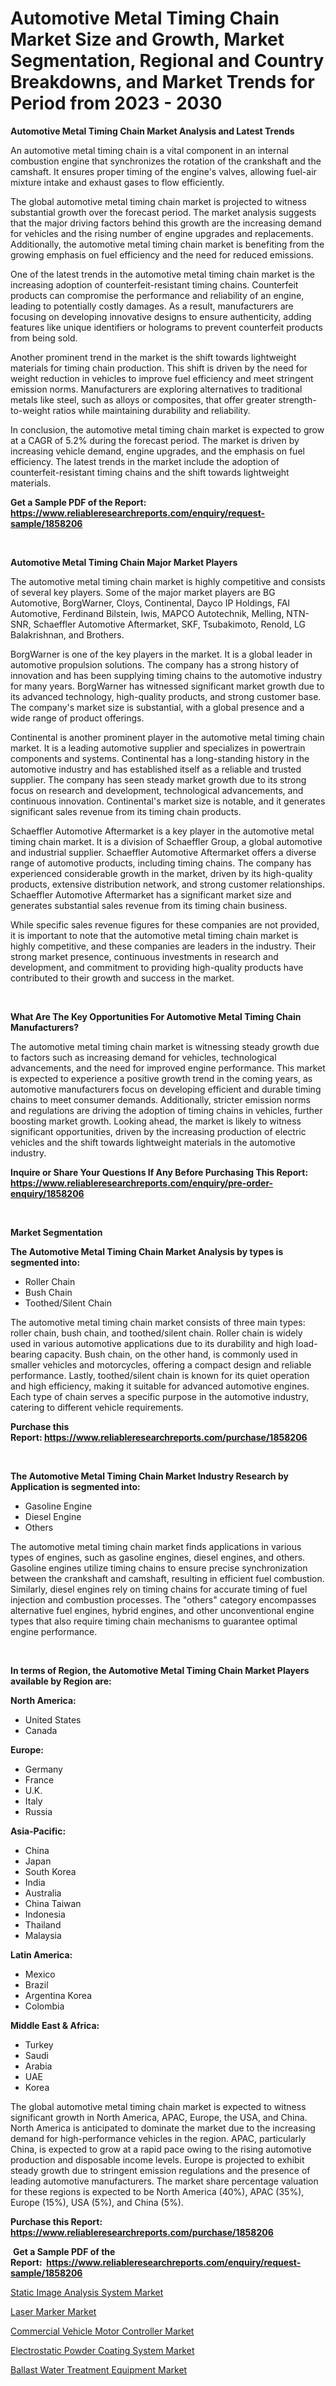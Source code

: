 <p><h1>Automotive Metal Timing Chain Market Size and Growth, Market Segmentation, Regional and Country Breakdowns, and Market Trends for Period from 2023 -  2030</h1></p><p><strong>Automotive Metal Timing Chain Market Analysis and Latest Trends</strong></p>
<p><p>An automotive metal timing chain is a vital component in an internal combustion engine that synchronizes the rotation of the crankshaft and the camshaft. It ensures proper timing of the engine's valves, allowing fuel-air mixture intake and exhaust gases to flow efficiently.</p><p>The global automotive metal timing chain market is projected to witness substantial growth over the forecast period. The market analysis suggests that the major driving factors behind this growth are the increasing demand for vehicles and the rising number of engine upgrades and replacements. Additionally, the automotive metal timing chain market is benefiting from the growing emphasis on fuel efficiency and the need for reduced emissions.</p><p>One of the latest trends in the automotive metal timing chain market is the increasing adoption of counterfeit-resistant timing chains. Counterfeit products can compromise the performance and reliability of an engine, leading to potentially costly damages. As a result, manufacturers are focusing on developing innovative designs to ensure authenticity, adding features like unique identifiers or holograms to prevent counterfeit products from being sold.</p><p>Another prominent trend in the market is the shift towards lightweight materials for timing chain production. This shift is driven by the need for weight reduction in vehicles to improve fuel efficiency and meet stringent emission norms. Manufacturers are exploring alternatives to traditional metals like steel, such as alloys or composites, that offer greater strength-to-weight ratios while maintaining durability and reliability.</p><p>In conclusion, the automotive metal timing chain market is expected to grow at a CAGR of 5.2% during the forecast period. The market is driven by increasing vehicle demand, engine upgrades, and the emphasis on fuel efficiency. The latest trends in the market include the adoption of counterfeit-resistant timing chains and the shift towards lightweight materials.</p></p>
<p><strong>Get a Sample PDF of the Report:&nbsp; <a href="https://www.reliableresearchreports.com/enquiry/request-sample/1858206">https://www.reliableresearchreports.com/enquiry/request-sample/1858206</a></strong></p>
<p>&nbsp;</p>
<p><strong>Automotive Metal Timing Chain Major Market Players</strong></p>
<p><p>The automotive metal timing chain market is highly competitive and consists of several key players. Some of the major market players are BG Automotive, BorgWarner, Cloys, Continental, Dayco IP Holdings, FAI Automotive, Ferdinand Bilstein, Iwis, MAPCO Autotechnik, Melling, NTN-SNR, Schaeffler Automotive Aftermarket, SKF, Tsubakimoto, Renold, LG Balakrishnan, and Brothers.</p><p>BorgWarner is one of the key players in the market. It is a global leader in automotive propulsion solutions. The company has a strong history of innovation and has been supplying timing chains to the automotive industry for many years. BorgWarner has witnessed significant market growth due to its advanced technology, high-quality products, and strong customer base. The company's market size is substantial, with a global presence and a wide range of product offerings.</p><p>Continental is another prominent player in the automotive metal timing chain market. It is a leading automotive supplier and specializes in powertrain components and systems. Continental has a long-standing history in the automotive industry and has established itself as a reliable and trusted supplier. The company has seen steady market growth due to its strong focus on research and development, technological advancements, and continuous innovation. Continental's market size is notable, and it generates significant sales revenue from its timing chain products.</p><p>Schaeffler Automotive Aftermarket is a key player in the automotive metal timing chain market. It is a division of Schaeffler Group, a global automotive and industrial supplier. Schaeffler Automotive Aftermarket offers a diverse range of automotive products, including timing chains. The company has experienced considerable growth in the market, driven by its high-quality products, extensive distribution network, and strong customer relationships. Schaeffler Automotive Aftermarket has a significant market size and generates substantial sales revenue from its timing chain business.</p><p>While specific sales revenue figures for these companies are not provided, it is important to note that the automotive metal timing chain market is highly competitive, and these companies are leaders in the industry. Their strong market presence, continuous investments in research and development, and commitment to providing high-quality products have contributed to their growth and success in the market.</p></p>
<p>&nbsp;</p>
<p><strong>What Are The Key Opportunities For Automotive Metal Timing Chain Manufacturers?</strong></p>
<p><p>The automotive metal timing chain market is witnessing steady growth due to factors such as increasing demand for vehicles, technological advancements, and the need for improved engine performance. This market is expected to experience a positive growth trend in the coming years, as automotive manufacturers focus on developing efficient and durable timing chains to meet consumer demands. Additionally, stricter emission norms and regulations are driving the adoption of timing chains in vehicles, further boosting market growth. Looking ahead, the market is likely to witness significant opportunities, driven by the increasing production of electric vehicles and the shift towards lightweight materials in the automotive industry.</p></p>
<p><strong>Inquire or Share Your Questions If Any Before Purchasing This Report: <a href="https://www.reliableresearchreports.com/enquiry/pre-order-enquiry/1858206">https://www.reliableresearchreports.com/enquiry/pre-order-enquiry/1858206</a></strong></p>
<p>&nbsp;</p>
<p><strong>Market Segmentation</strong></p>
<p><strong>The Automotive Metal Timing Chain Market Analysis by types is segmented into:</strong></p>
<p><ul><li>Roller Chain</li><li>Bush Chain</li><li>Toothed/Silent Chain</li></ul></p>
<p><p>The automotive metal timing chain market consists of three main types: roller chain, bush chain, and toothed/silent chain. Roller chain is widely used in various automotive applications due to its durability and high load-bearing capacity. Bush chain, on the other hand, is commonly used in smaller vehicles and motorcycles, offering a compact design and reliable performance. Lastly, toothed/silent chain is known for its quiet operation and high efficiency, making it suitable for advanced automotive engines. Each type of chain serves a specific purpose in the automotive industry, catering to different vehicle requirements.</p></p>
<p><strong>Purchase this Report:&nbsp;<a href="https://www.reliableresearchreports.com/purchase/1858206">https://www.reliableresearchreports.com/purchase/1858206</a></strong></p>
<p>&nbsp;</p>
<p><strong>The Automotive Metal Timing Chain Market Industry Research by Application is segmented into:</strong></p>
<p><ul><li>Gasoline Engine</li><li>Diesel Engine</li><li>Others</li></ul></p>
<p><p>The automotive metal timing chain market finds applications in various types of engines, such as gasoline engines, diesel engines, and others. Gasoline engines utilize timing chains to ensure precise synchronization between the crankshaft and camshaft, resulting in efficient fuel combustion. Similarly, diesel engines rely on timing chains for accurate timing of fuel injection and combustion processes. The "others" category encompasses alternative fuel engines, hybrid engines, and other unconventional engine types that also require timing chain mechanisms to guarantee optimal engine performance.</p></p>
<p>&nbsp;</p>
<p><strong>In terms of Region, the Automotive Metal Timing Chain Market Players available by Region are:</strong></p>
<p>
    <p> <strong> North America: </strong>
        <ul>
            <li>United States</li>
            <li>Canada</li>
        </ul>
        </p> 
    <p> <strong> Europe: </strong>
        <ul>
            <li>Germany</li>
            <li>France</li>
            <li>U.K.</li>
            <li>Italy</li>
            <li>Russia</li>
        </ul>
        </p> 
    <p> <strong> Asia-Pacific: </strong>
        <ul>
            <li>China</li>
            <li>Japan</li>
            <li>South Korea</li>
            <li>India</li>
            <li>Australia</li>
            <li>China Taiwan</li>
            <li>Indonesia</li>
            <li>Thailand</li>
            <li>Malaysia</li>
        </ul>
        </p> 
    <p> <strong> Latin America: </strong>
        <ul>
            <li>Mexico</li>
            <li>Brazil</li>
            <li>Argentina Korea</li>
            <li>Colombia</li>
        </ul>
        </p> 
    <p> <strong> Middle East & Africa: </strong>
        <ul>
            <li>Turkey</li>
            <li>Saudi</li>
            <li>Arabia</li>
            <li>UAE</li>
            <li>Korea</li>
        </ul>
    </p>
    </p>
<p><p>The global automotive metal timing chain market is expected to witness significant growth in North America, APAC, Europe, the USA, and China. North America is anticipated to dominate the market due to the increasing demand for high-performance vehicles in the region. APAC, particularly China, is expected to grow at a rapid pace owing to the rising automotive production and disposable income levels. Europe is projected to exhibit steady growth due to stringent emission regulations and the presence of leading automotive manufacturers. The market share percentage valuation for these regions is expected to be North America (40%), APAC (35%), Europe (15%), USA (5%), and China (5%).</p></p>
<p><strong>Purchase this Report: <a href="https://www.reliableresearchreports.com/purchase/1858206">https://www.reliableresearchreports.com/purchase/1858206</a></strong></p>
<p>&nbsp;<strong>Get a Sample PDF of the Report:&nbsp;&nbsp;<a href="https://www.reliableresearchreports.com/enquiry/request-sample/1858206">https://www.reliableresearchreports.com/enquiry/request-sample/1858206</a></strong></p>
<p><strong></strong></p>
<p><p><a href="https://www.linkedin.com/pulse/static-image-analysis-system-market-size-growth-forecast-onofe/">Static Image Analysis System Market</a></p><p><a href="https://medium.com/@jeffrystehr/analyzing-laser-marker-market-global-industry-perspective-and-forecast-2023-to-2030-4ff1f4b6058a">Laser Marker Market</a></p><p><a href="https://github.com/vimar16th/Market-Research-Report-List-1/blob/main/commercial-vehicle-motor-controller-market.md">Commercial Vehicle Motor Controller Market</a></p><p><a href="https://www.linkedin.com/pulse/electrostatic-powder-coating-system-market-size-growth-ydtse/">Electrostatic Powder Coating System Market</a></p><p><a href="https://medium.com/@odellernser/ballast-water-treatment-equipment-market-research-report-its-history-and-forecast-2023-to-2030-8094fc8ac10c">Ballast Water Treatment Equipment Market</a></p></p>